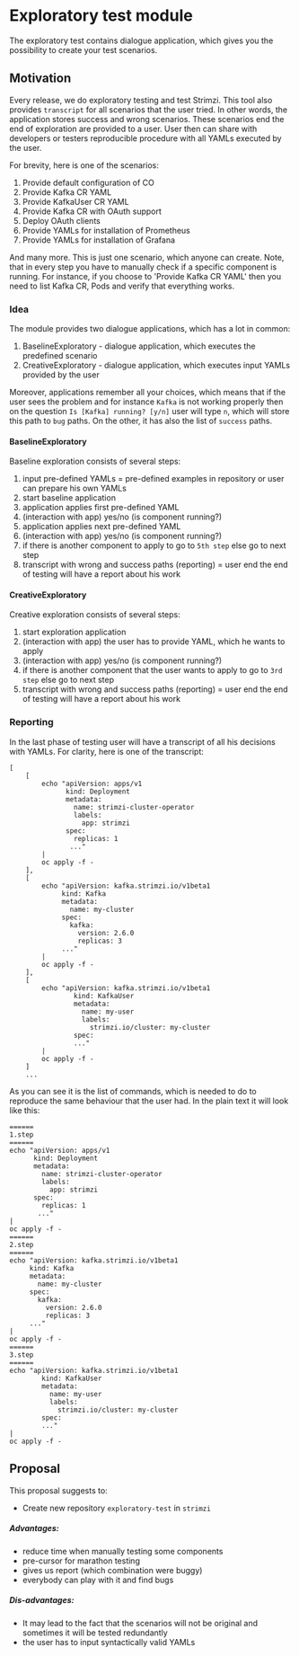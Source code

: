 # Exploratory test module

The exploratory test contains dialogue application, which gives you the possibility to create your test scenarios. 

## Motivation

Every release, we do exploratory testing and test Strimzi. 
This tool also provides `transcript` for all scenarios that the user tried. In other words, the application stores success and wrong scenarios. These scenarios end the end of exploration are provided to a user. User then can 
share with developers or testers reproducible procedure with all YAMLs executed by the user. 

For brevity, here is one of the scenarios:

1. Provide default configuration of CO
2. Provide Kafka CR YAML
3. Provide KafkaUser CR YAML
6. Provide Kafka CR with OAuth support
7. Deploy OAuth clients
8. Provide YAMLs for installation of Prometheus
9. Provide YAMLs for installation of Grafana

And many more. This is just one scenario, which anyone can create. 
Note, that in every step you have to manually check if a specific component is running. 
For instance, if you choose to 'Provide Kafka CR YAML' then you need to list Kafka CR, Pods and verify that everything works.

### Idea

The module provides two dialogue applications, which has a lot in common:
1. BaselineExploratory - dialogue application, which executes the predefined scenario 
2. CreativeExploratory - dialogue application, which executes input YAMLs provided by the user

Moreover, applications remember all your choices, which means that if the user sees the problem and for instance `Kafka` is not working properly then on the question `Is [Kafka] running? [y/n]` user will type `n`, which will store this path to `bug` paths. 
 On the other, it has also the list of `success` paths.

#### BaselineExploratory 

Baseline exploration consists of several steps:
1. input pre-defined YAMLs = pre-defined examples in repository or user can prepare his own YAMLs
2. start baseline application
3. application applies first pre-defined YAML
4. (interaction with app) yes/no (is component running?)
5. application applies next pre-defined YAML
6. (interaction with app) yes/no (is component running?)
7. if there is another component to apply to go to `5th step` else go to next step 
8. transcript with wrong and success paths (reporting) = user end the end of testing will have a report about his work

#### CreativeExploratory

Creative exploration consists of several steps:
1. start exploration application
2. (interaction with app) the user has to provide YAML, which he wants to apply
3. (interaction with app) yes/no (is component running?)
4. if there is another component that the user wants to apply to go to `3rd step` else go to next step 
5. transcript with wrong and success paths (reporting) = user end the end of testing will have a report about his work

### Reporting

In the last phase of testing user will have a transcript of all his decisions with YAMLs. For clarity, here is one of the transcript:

```
[
    [
        echo "apiVersion: apps/v1
              kind: Deployment
              metadata:
                name: strimzi-cluster-operator
                labels:
                  app: strimzi
              spec:
                replicas: 1
               ..." 
        | 
        oc apply -f -        
    ],
    [
        echo "apiVersion: kafka.strimzi.io/v1beta1
             kind: Kafka
             metadata:
               name: my-cluster
             spec:
               kafka:
                 version: 2.6.0
                 replicas: 3
             ..."
        | 
        oc apply -f -
    ],
    [
        echo "apiVersion: kafka.strimzi.io/v1beta1
                kind: KafkaUser
                metadata:
                  name: my-user
                  labels:
                    strimzi.io/cluster: my-cluster
                spec:
                ..."
        | 
        oc apply -f -
    ]
    ...
```

As you can see it is the list of commands, which is needed to do to reproduce the same behaviour that the user had. In the plain text
it will look like this:

```
======
1.step
======
echo "apiVersion: apps/v1
      kind: Deployment
      metadata:
        name: strimzi-cluster-operator
        labels:
          app: strimzi
      spec:
        replicas: 1
       ..." 
| 
oc apply -f -  
======
2.step
======
echo "apiVersion: kafka.strimzi.io/v1beta1
     kind: Kafka
     metadata:
       name: my-cluster
     spec:
       kafka:
         version: 2.6.0
         replicas: 3
     ..."
| 
oc apply -f -
======
3.step
======
echo "apiVersion: kafka.strimzi.io/v1beta1
        kind: KafkaUser
        metadata:
          name: my-user
          labels:
            strimzi.io/cluster: my-cluster
        spec:
        ..."
| 
oc apply -f -
```

## Proposal

This proposal suggests to:
* Create new repository `exploratory-test` in `strimzi`

##### Advantages:
* reduce time when manually testing some components
* pre-cursor for marathon testing
* gives us report (which combination were buggy)
* everybody can play with it and find bugs
##### Dis-advantages:
* It may lead to the fact that the scenarios will not be original and sometimes it will be tested redundantly
* the user has to input syntactically valid YAMLs

